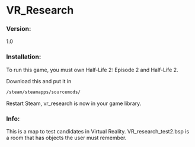 # VR_Research

### Version:
1.0

### Installation:
To run this game, you must own Half-Life 2: Episode 2 and Half-Life 2.

Download this and put it in
```sh
/steam/steamapps/sourcemods/
```
Restart Steam, vr_research is now in your game library.

### Info:
This is a map to test candidates in Virtual Reality.
VR_research_test2.bsp is a room that has objects the user must remember.
